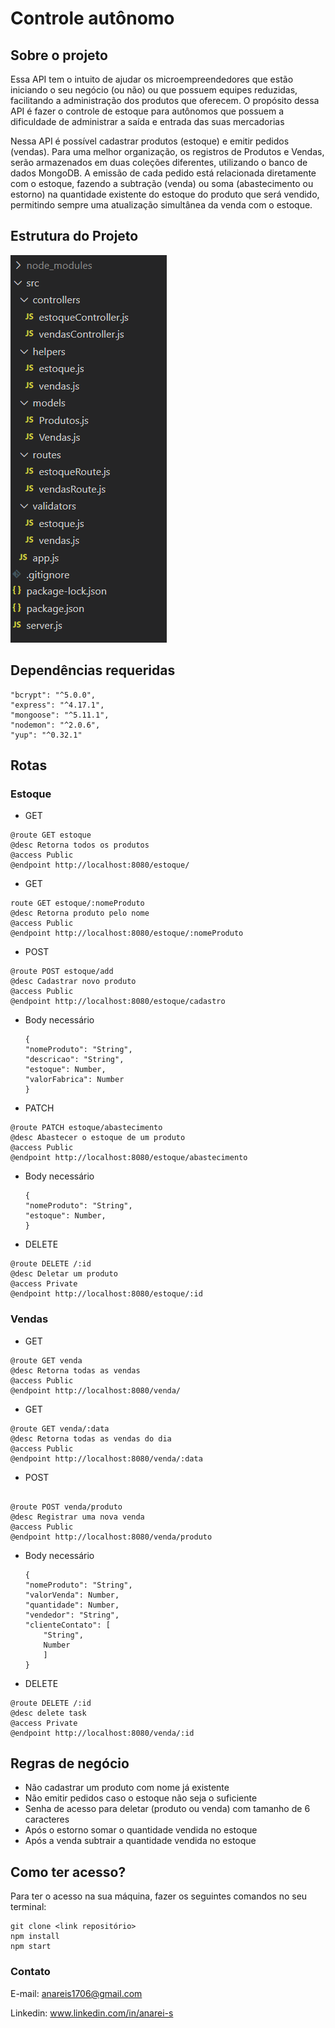 # Controle autônomo

## Sobre o projeto
Essa API tem o intuito de ajudar os microempreendedores que estão iniciando o seu negócio (ou não) ou que possuem equipes reduzidas, facilitando a administração dos produtos que oferecem. O propósito dessa API é fazer o controle de estoque para autônomos que possuem a dificuldade de administrar a saída e entrada das suas mercadorias

Nessa API é possível cadastrar produtos (estoque) e emitir pedidos (vendas). Para uma melhor organização, os registros de Produtos e Vendas, serão armazenados em duas coleções diferentes, utilizando o banco de dados MongoDB. A emissão de cada pedido está relacionada diretamente com o estoque, fazendo a subtração (venda) ou soma (abastecimento ou estorno) na quantidade existente do estoque do produto que será vendido, permitindo sempre uma atualização simultânea da venda com o estoque.

## Estrutura do Projeto

![Estrutura do projeto](estrutura_projeto.png)

## Dependências requeridas

    "bcrypt": "^5.0.0",
    "express": "^4.17.1",
    "mongoose": "^5.11.1",
    "nodemon": "^2.0.6",
    "yup": "^0.32.1"

## Rotas

### Estoque

- GET

```
@route GET estoque
@desc Retorna todos os produtos
@access Public 
@endpoint http://localhost:8080/estoque/
```

- GET

```
route GET estoque/:nomeProduto
@desc Retorna produto pelo nome
@access Public 
@endpoint http://localhost:8080/estoque/:nomeProduto
```

- POST

```
@route POST estoque/add
@desc Cadastrar novo produto
@access Public 
@endpoint http://localhost:8080/estoque/cadastro
```
    
 - Body necessário

    ```
    {
    "nomeProduto": "String",
    "descricao": "String",
    "estoque": Number,
    "valorFabrica": Number
    }
    ```

- PATCH


```
@route PATCH estoque/abastecimento
@desc Abastecer o estoque de um produto
@access Public 
@endpoint http://localhost:8080/estoque/abastecimento
```

 - Body necessário

    ```
    {
    "nomeProduto": "String",
    "estoque": Number,
    }
    ```

- DELETE

```
@route DELETE /:id
@desc Deletar um produto
@access Private 
@endpoint http://localhost:8080/estoque/:id
```

### Vendas



- GET

```
@route GET venda
@desc Retorna todas as vendas
@access Public 
@endpoint http://localhost:8080/venda/
```

- GET

```
@route GET venda/:data
@desc Retorna todas as vendas do dia 
@access Public 
@endpoint http://localhost:8080/venda/:data 
```

- POST

```

@route POST venda/produto
@desc Registrar uma nova venda
@access Public 
@endpoint http://localhost:8080/venda/produto

```

- Body necessário

    ```
    {
    "nomeProduto": "String",
    "valorVenda": Number,
    "quantidade": Number,
    "vendedor": "String",
    "clienteContato": [
        "String",
        Number
        ]
    }
    ```


- DELETE

```
@route DELETE /:id
@desc delete task
@access Private 
@endpoint http://localhost:8080/venda/:id
```

## Regras de negócio 

- Não cadastrar um produto com nome já existente 
- Não emitir pedidos caso o estoque não seja o suficiente
- Senha de acesso para deletar (produto ou venda) com tamanho de 6 caracteres
- Após o estorno somar o quantidade vendida no estoque
- Após a venda subtrair a quantidade vendida no estoque


## Como ter acesso?

Para ter o acesso na sua máquina, fazer os seguintes comandos no seu terminal:

```
git clone <link repositório>
npm install
npm start
```

### Contato

E-mail: anareis1706@gmail.com

Linkedin:  www.linkedin.com/in/anarei-s